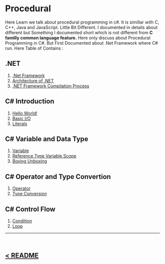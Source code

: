 Procedural 
==========
Here Learn we talk about procedural programming in c#. It is simillar with C, C++, Java and JavaScript. Little Bit Different. I documented in details about different but Something I documented short which is not different from **C familly common language feature.** Here only discuss about Procedural Programming in C#. But First Documented about .Net Framework where C# run. Here Table of Contains : 

.NET
----
1. [.Net Framework](./01.dotnet/01.dotnet_framework.md)
2. [Architecture of .NET](./02.architecture_of_dotnet.md/01.architecture_of_dotnet.md)
3. [.NET Framework Compilation Process](./03.dotenet_framework_compilation_process/dotnet_framework_compilation_process.md)

C# Introduction
----------------
1. [Hello World!](./04.hello_world/04.hello_world.md)
2. [Basic I/O](./05.Basic_IO/basic_io.md)
3. [Literals](./06.literals/literals.md)

C# Variable and Data Type
--------------------------
1. [Variable](./07.variable/variable.md)
2. [Reference Type Variable Scope](./08.reference_type_and_variable_scope/reference_type_variable_scope.md)
3. [Boxing Unboxing](./09.boxing_unboxing/boxing_unboxing.md)

C# Operator and Type Convertion
--------------------------------
1. [Operator](./10.operator/operaotr.md)
2. [Type Conversion](./11.type_conversion/type_conversion.md)

C# Control Flow
----------------
1. [Condition](./12.condition/condition.md)
2. [Loop](./13.loop/loop.md)


<hr />
<br />

[< README](./../README.md)
------------------------------